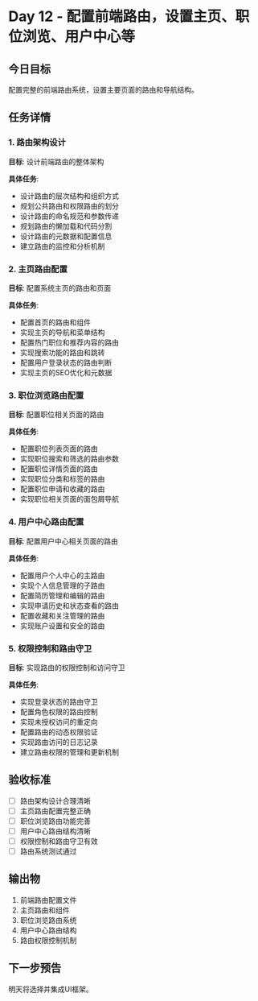 # Day 12 - 配置前端路由，设置主页、职位浏览、用户中心等

## 今日目标
配置完整的前端路由系统，设置主要页面的路由和导航结构。

## 任务详情

### 1. 路由架构设计
**目标**: 设计前端路由的整体架构

**具体任务**:
- 设计路由的层次结构和组织方式
- 规划公共路由和权限路由的划分
- 设计路由的命名规范和参数传递
- 规划路由的懒加载和代码分割
- 设计路由的元数据和配置信息
- 建立路由的监控和分析机制

### 2. 主页路由配置
**目标**: 配置系统主页的路由和页面

**具体任务**:
- 配置首页的路由和组件
- 实现主页的导航和菜单结构
- 配置热门职位和推荐内容的路由
- 实现搜索功能的路由和跳转
- 配置用户登录状态的路由判断
- 实现主页的SEO优化和元数据

### 3. 职位浏览路由配置
**目标**: 配置职位相关页面的路由

**具体任务**:
- 配置职位列表页面的路由
- 实现职位搜索和筛选的路由参数
- 配置职位详情页面的路由
- 实现职位分类和标签的路由
- 配置职位申请和收藏的路由
- 实现职位相关页面的面包屑导航

### 4. 用户中心路由配置
**目标**: 配置用户中心相关页面的路由

**具体任务**:
- 配置用户个人中心的主路由
- 实现个人信息管理的子路由
- 配置简历管理和编辑的路由
- 实现申请历史和状态查看的路由
- 配置收藏和关注管理的路由
- 实现账户设置和安全的路由

### 5. 权限控制和路由守卫
**目标**: 实现路由的权限控制和访问守卫

**具体任务**:
- 实现登录状态的路由守卫
- 配置角色权限的路由控制
- 实现未授权访问的重定向
- 配置路由的动态权限验证
- 实现路由访问的日志记录
- 建立路由权限的管理和更新机制

## 验收标准
- [ ] 路由架构设计合理清晰
- [ ] 主页路由配置完整正确
- [ ] 职位浏览路由功能完善
- [ ] 用户中心路由结构清晰
- [ ] 权限控制和路由守卫有效
- [ ] 路由系统测试通过

## 输出物
1. 前端路由配置文件
2. 主页路由和组件
3. 职位浏览路由系统
4. 用户中心路由结构
5. 路由权限控制机制

## 下一步预告
明天将选择并集成UI框架。